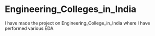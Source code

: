 # Engineering_Colleges_in_India
I have made the project on Engineering_College_in_India where I have performed various EDA 
